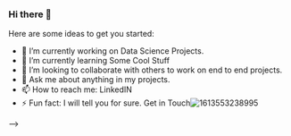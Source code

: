 ### Hi there 👋



Here are some ideas to get you started:

- 🔭 I’m currently working on Data Science Projects.
- 🌱 I’m currently learning Some Cool Stuff
- 👯 I’m looking to collaborate with others to work on end to end projects.
- 💬 Ask me about anything in my projects.
- 📫 How to reach me: LinkedIN
- ⚡ Fun fact: I will tell you for sure. Get in Touch![1613553238995](https://user-images.githubusercontent.com/40689141/117109546-7427ba80-ada2-11eb-9a16-4660cc7967df.jpg)

-->
